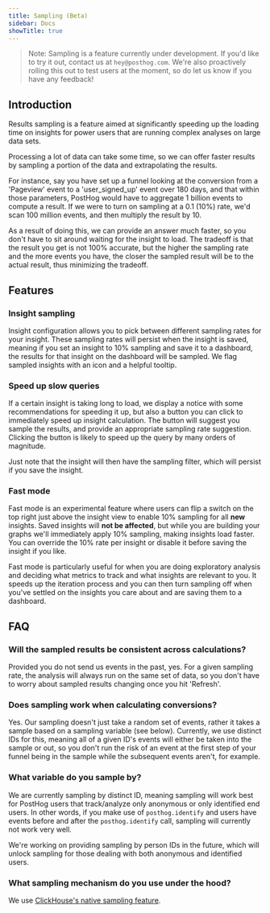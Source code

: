 ```yaml
---
title: Sampling (Beta)
sidebar: Docs
showTitle: true
---
```


> Note: Sampling is a feature currently under development. If you'd like to try it out, contact us at `hey@posthog.com`. We're also  proactively rolling this out to test users at the moment, so do let us know if you have any feedback!

## Introduction

Results sampling is a feature aimed at significantly speeding up the loading time on insights for power users that are running complex analyses on large data sets.

Processing a lot of data can take some time, so we can offer faster results by sampling a portion of the data and extrapolating the results.

For instance, say you have set up a funnel looking at the conversion from a 'Pageview' event to a 'user_signed_up' event over 180 days, and that within those parameters, PostHog would have to aggregate 1 billion events to compute a result. If we were to turn on sampling at a 0.1 (10%) rate, we'd scan 100 million events, and then multiply the result by 10. 

As a result of doing this, we can provide an answer much faster, so you don't have to sit around waiting for the insight to load. The tradeoff is that the result you get is not 100% accurate, but the higher the sampling rate and the more events you have, the closer the sampled result will be to the actual result, thus minimizing the tradeoff.

## Features

### Insight sampling

Insight configuration allows you to pick between different sampling rates for your insight. These sampling rates will persist when the insight is saved, meaning if you set an insight to 10% sampling and save it to a dashboard, the results for that insight on the dashboard will be sampled. We flag sampled insights with an icon and a helpful tooltip.

### Speed up slow queries

If a certain insight is taking long to load, we display a notice with some recommendations for speeding it up, but also a button you can click to immediately speed up insight calculation. The button will suggest you sample the results, and provide an appropriate sampling rate suggestion. Clicking the button is likely to speed up the query by many orders of magnitude. 

Just note that the insight will then have the sampling filter, which will persist if you save the insight.

### Fast mode

Fast mode is an experimental feature where users can flip a switch on the top right just above the insight view to enable 10% sampling for all **new** insights. Saved insights will **not be affected**, but while you are building your graphs we'll immediately apply 10% sampling, making insights load faster. You can override the 10% rate per insight or disable it before saving the insight if you like.

Fast mode is particularly useful for when you are doing exploratory analysis and deciding what metrics to track and what insights are relevant to you. It speeds up the iteration process and you can then turn sampling off when you've settled on the insights you care about and are saving them to a dashboard.

## FAQ

### Will the sampled results be consistent across calculations?

Provided you do not send us events in the past, yes. For a given sampling rate, the analysis will always run on the same set of data, so you don't have to worry about sampled results changing once you hit 'Refresh'.

### Does sampling work when calculating conversions?

Yes. Our sampling doesn't just take a random set of events, rather it takes a sample based on a sampling variable (see below). Currently, we use distinct IDs for this, meaning all of a given ID's events will either be taken into the sample or out, so you don't run the risk of an event at the first step of your funnel being in the sample while the subsequent events aren't, for example.

### What variable do you sample by?

We are currently sampling by distinct ID, meaning sampling will work best for PostHog users that track/analyze only anonymous or only identified end users. In other words, if you make use of `posthog.identify` and users have events before and after the `posthog.identify` call, sampling will currently not work very well.

We're working on providing sampling by person IDs in the future, which will unlock sampling for those dealing with both anonymous and identified users.

### What sampling mechanism do you use under the hood?

We use [ClickHouse's native sampling feature](https://clickhouse.com/docs/en/sql-reference/statements/select/sample/).
